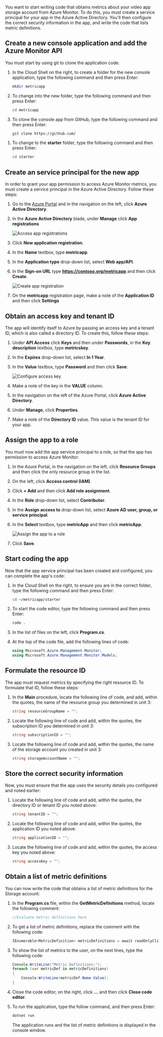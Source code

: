 You want to start writing code that obtains metrics about your video app storage account from Azure Monitor. To do this, you must create a service principal for your app in the Azure Active Directory. You'll then configure the correct security information in the app, and write the code that lists metric definitions.

## Create a new console application and add the Azure Monitor API

You must start by using git to clone the application code.

1. In the Cloud Shell on the right, to create a folder for the new console application, type the following command and then press Enter:

    ```bash
    mkdir metricapp
    ```

1. To change into the new folder, type the following command and then press Enter:

    ```bash
    cd metricapp
    ```

1. To clone the console app from GitHub, type the following command and then press Enter:

    ```bash
    git clone https://github.com/
    ```

<!-- TODO: Add the correct URL to the GitHub repo when it is known -->

1. To change to the **starter** folder, type the following command and then press Enter:

    ```bash
    cd starter
    ```

## Create an service principal for the new app

In order to grant your app permission to access Azure Monitor metrics, you must create a service principal in the Azure Active Directory. Follow these steps:

1. Go to the [Azure Portal](https://portal.azure.com/learn.docs.microsoft.com?azure-portal=true) and in the navigation on the left, click **Azure Active Directory**.
1. In the **Azure Active Directory** blade, under **Manage** click **App registrations**

    ![Access app registrations](../media/5-access-app-registrations.png)

1. Click **New application registration**.
1. In the **Name** textbox, type **metricapp**.
1. In the **Application type** drop-down list, select **Web app/API**.
1. In the **Sign-on URL** type **https://contoso.org/metricapp** and then click **Create**.

    ![Create app registration](../media/5-create-app-registration.png)

1. On the **metricapp** registration page, make a note of the **Application ID** and then click **Settings**

## Obtain an access key and tenant ID

The app will identify itself to Azure by passing an access key and a tenant ID, which is also called a directory ID. To create this, follow these steps:

1. Under **API Access** click **Keys** and then under **Passwords**, in the **Key description** textbox, type **metricskey**.
1. In the **Expires** drop-down list, select **In 1 Year**.
1. In the **Value** textbox, type **Password** and then click **Save**.

    ![Configure access key](../media/5-configure-access-key.png)

1. Make a note of the key in the **VALUE** column.
1. In the navigation on the left of the Azure Portal, click **Azure Active Directory**.
1. Under **Manage**, click **Properties**.
1. Make a note of the **Directory ID** value. This value is the tenant ID for your app.

## Assign the app to a role

You must now add the app service principal to a role, so that the app has permission to access Azure Monitor:

1. In the Azure Portal, in the navigation on the left, click **Resource Groups** and then click the only resource group in the list.
1. On the left, click **Access control (IAM)**.
1. Click **+ Add** and then click **Add role assignment**.
1. In the **Role** drop-down list, select **Contributor**.
1. In the **Assign access to** drop-down list, select **Azure AD user, group, or service principal**.
1. In the **Select** textbox, type **metricApp** and then click **metricApp**.

    ![Assign the app to a role](../media/5-assign-role-to-app.png)

1. Click **Save**.

## Start coding the app

Now that the app service principal has been created and configured, you can complete the app's code:

1. In the Cloud Shell on the right, to ensure you are in the correct folder, type the following command and then press Enter:

    ```bash
    cd ~/metricapp/starter
    ```

1. To start the code editor, type the following command and then press Enter:

    ```bash
    code .
    ```

1. In the list of files on the left, click **Program.cs**.
1. At the top of the code file, add the following lines of code:

    ```c#
    using Microsoft.Azure.Management.Monitor;
    using Microsoft.Azure.Management.Monitor.Models;
    ```

## Formulate the resource ID

The app must request metrics by specifying the right resource ID. To formulate that ID, follow these steps:

1. In the **Main** procedure, locate the following line of code, and add, within the quotes, the name of the resource group you determined in unit 3:

    ```c#
    string resourceGroupName = "";
    ```

1. Locate the following line of code and add, within the quotes, the subscription ID you determined in unit 3:

    ```c#
    string subscriptionID = "";
    ```

1. Locate the following line of code and add, within the quotes, the name of the storage account you created in unit 3:

    ```c#
    string storageAccountName = "";
    ```

## Store the correct security information

Now, you must ensure that the app uses the security details you configured and noted earlier:

1. Locate the following line of code and add, within the quotes, the directory ID or tenant ID you noted above:

    ```c#
    string tenantID = "";
    ```

1. Locate the following line of code and add, within the quotes, the application ID you noted above:

    ```c#
    string applicationID = "";
    ```

1. Locate the following line of code and add, within the quotes, the access key you noted above:

    ```c#
    string accessKey = "";
    ```

## Obtain a list of metric definitions

You can now write the code that obtains a list of metric definitions for the Storage account:

1. In the **Program.cs** file, within the **GetMetricDefinitions** method, locate the following comment:

    ```c#
    //Evaluate metric definitions here
    ```

1. To get a list of metric definitions, replace the comment with the following code:

    ```c#
    IEnumerable<MetricDefinition> metricDefinitions = await readOnlyClient.MetricDefinitions.ListAsync(resourceUri: resourceURI, cancellationToken: new CancellationToken());
    ```

1. To show the list of metrics to the user, on the next lines, type the following code:

    ```c#
    Console.WriteLine("Metric Definitions:");
    foreach (var metricDef in metricDefinitions)
    {
        Console.WriteLine(metricDef.Name.Value);
    }
    ```

1. Close the code editor, on the right, click **...** and then click **Close code editor**.
1. To run the application, type the follow command, and then press Enter:

    ```bash
    dotnet run
    ```

    The application runs and the list of metric definitions is displayed in the console window.